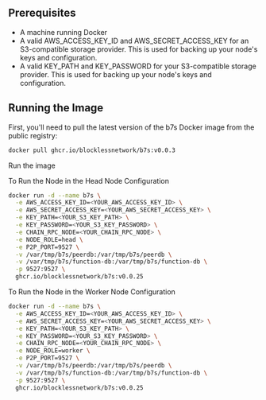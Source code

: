 ## Prerequisites

- A machine running Docker
- A valid AWS_ACCESS_KEY_ID and AWS_SECRET_ACCESS_KEY for an S3-compatible storage provider. This is used for backing up your node's keys and configuration.
- A valid KEY_PATH and KEY_PASSWORD for your S3-compatible storage provider. This is used for backing up your node's keys and configuration.

## Running the Image

First, you'll need to pull the latest version of the b7s Docker image from the public registry:

```bash
docker pull ghcr.io/blocklessnetwork/b7s:v0.0.3
```

Run the image

To Run the Node in the Head Node Configuration

```bash
docker run -d --name b7s \
  -e AWS_ACCESS_KEY_ID=<YOUR_AWS_ACCESS_KEY_ID> \
  -e AWS_SECRET_ACCESS_KEY=<YOUR_AWS_SECRET_ACCESS_KEY> \
  -e KEY_PATH=<YOUR_S3_KEY_PATH> \
  -e KEY_PASSWORD=<YOUR_S3_KEY_PASSWORD> \
  -e CHAIN_RPC_NODE=<YOUR_CHAIN_RPC_NODE> \
  -e NODE_ROLE=head \
  -e P2P_PORT=9527 \
  -v /var/tmp/b7s/peerdb:/var/tmp/b7s/peerdb \
  -v /var/tmp/b7s/function-db:/var/tmp/b7s/function-db \
  -p 9527:9527 \
  ghcr.io/blocklessnetwork/b7s:v0.0.25
```
To Run the Node in the Worker Node Configuration

```bash
docker run -d --name b7s \
  -e AWS_ACCESS_KEY_ID=<YOUR_AWS_ACCESS_KEY_ID> \
  -e AWS_SECRET_ACCESS_KEY=<YOUR_AWS_SECRET_ACCESS_KEY> \
  -e KEY_PATH=<YOUR_S3_KEY_PATH> \
  -e KEY_PASSWORD=<YOUR_S3_KEY_PASSWORD> \
  -e CHAIN_RPC_NODE=<YOUR_CHAIN_RPC_NODE> \
  -e NODE_ROLE=worker \
  -e P2P_PORT=9527 \
  -v /var/tmp/b7s/peerdb:/var/tmp/b7s/peerdb \
  -v /var/tmp/b7s/function-db:/var/tmp/b7s/function-db \
  -p 9527:9527 \
  ghcr.io/blocklessnetwork/b7s:v0.0.25
```
